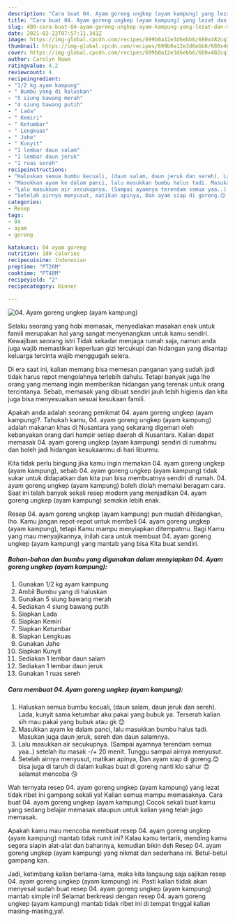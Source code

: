 ```yaml
---
description: "Cara buat 04. Ayam goreng ungkep (ayam kampung) yang lezat dan Mudah Dibuat"
title: "Cara buat 04. Ayam goreng ungkep (ayam kampung) yang lezat dan Mudah Dibuat"
slug: 409-cara-buat-04-ayam-goreng-ungkep-ayam-kampung-yang-lezat-dan-mudah-dibuat
date: 2021-02-22T07:57:11.341Z
image: https://img-global.cpcdn.com/recipes/699b0a12e3d6ebb6/680x482cq70/04-ayam-goreng-ungkep-ayam-kampung-foto-resep-utama.jpg
thumbnail: https://img-global.cpcdn.com/recipes/699b0a12e3d6ebb6/680x482cq70/04-ayam-goreng-ungkep-ayam-kampung-foto-resep-utama.jpg
cover: https://img-global.cpcdn.com/recipes/699b0a12e3d6ebb6/680x482cq70/04-ayam-goreng-ungkep-ayam-kampung-foto-resep-utama.jpg
author: Carolyn Rowe
ratingvalue: 4.2
reviewcount: 4
recipeingredient:
- "1/2 kg ayam kampung"
- " Bumbu yang di haluskan"
- "5 siung bawang merah"
- "4 siung bawang putih"
- " Lada"
- " Kemiri"
- " Ketumbar"
- " Lengkuas"
- " Jahe"
- " Kunyit"
- "1 lembar daun salam"
- "1 lembar daun jeruk"
- "1 ruas sereh"
recipeinstructions:
- "Haluskan semua bumbu kecuali, (daun salam, daun jeruk dan sereh). Lada, kunyit sama ketumbar aku pakai yang bubuk ya. Terserah kalian sih mau pakai yang bubuk atau gk 😊"
- "Masukkan ayam ke dalam panci, lalu masukkan bumbu halus tadi. Masukan juga daun jeruk, sereh dan daun salamnya."
- "Lalu masukkan air secukupnya. (Sampai ayamnya terendam semua yaa..) setelah itu masak -/+ 20 menit. Tunggu sampai airnya menyusut."
- "Setelah airnya menyusut, matikan apinya, Dan ayam siap di goreng.😊 bisa juga di taruh di dalam kulkas buat di goreng nanti klo sahur 😍 selamat mencoba 😘"
categories:
- Resep
tags:
- 04
- ayam
- goreng

katakunci: 04 ayam goreng 
nutrition: 189 calories
recipecuisine: Indonesian
preptime: "PT26M"
cooktime: "PT48M"
recipeyield: "2"
recipecategory: Dinner

---
```



![04. Ayam goreng ungkep (ayam kampung)](https://img-global.cpcdn.com/recipes/699b0a12e3d6ebb6/680x482cq70/04-ayam-goreng-ungkep-ayam-kampung-foto-resep-utama.jpg)

Selaku seorang yang hobi memasak, menyediakan masakan enak untuk famili merupakan hal yang sangat menyenangkan untuk kamu sendiri. Kewajiban seorang istri Tidak sekadar menjaga rumah saja, namun anda juga wajib memastikan keperluan gizi tercukupi dan hidangan yang disantap keluarga tercinta wajib menggugah selera.

Di era  saat ini, kalian memang bisa memesan panganan yang sudah jadi tidak harus repot mengolahnya terlebih dahulu. Tetapi banyak juga lho orang yang memang ingin memberikan hidangan yang terenak untuk orang tercintanya. Sebab, memasak yang dibuat sendiri jauh lebih higienis dan kita juga bisa menyesuaikan sesuai kesukaan famili. 



Apakah anda adalah seorang penikmat 04. ayam goreng ungkep (ayam kampung)?. Tahukah kamu, 04. ayam goreng ungkep (ayam kampung) adalah makanan khas di Nusantara yang sekarang digemari oleh kebanyakan orang dari hampir setiap daerah di Nusantara. Kalian dapat memasak 04. ayam goreng ungkep (ayam kampung) sendiri di rumahmu dan boleh jadi hidangan kesukaanmu di hari liburmu.

Kita tidak perlu bingung jika kamu ingin memakan 04. ayam goreng ungkep (ayam kampung), sebab 04. ayam goreng ungkep (ayam kampung) tidak sukar untuk didapatkan dan kita pun bisa membuatnya sendiri di rumah. 04. ayam goreng ungkep (ayam kampung) boleh diolah memalui beragam cara. Saat ini telah banyak sekali resep modern yang menjadikan 04. ayam goreng ungkep (ayam kampung) semakin lebih enak.

Resep 04. ayam goreng ungkep (ayam kampung) pun mudah dihidangkan, lho. Kamu jangan repot-repot untuk membeli 04. ayam goreng ungkep (ayam kampung), tetapi Kamu mampu menyiapkan ditempatmu. Bagi Kamu yang mau menyajikannya, inilah cara untuk membuat 04. ayam goreng ungkep (ayam kampung) yang mantab yang bisa Kita buat sendiri.

<!--inarticleads1-->

##### Bahan-bahan dan bumbu yang digunakan dalam menyiapkan 04. Ayam goreng ungkep (ayam kampung):

1. Gunakan 1/2 kg ayam kampung
1. Ambil  Bumbu yang di haluskan
1. Gunakan 5 siung bawang merah
1. Sediakan 4 siung bawang putih
1. Siapkan  Lada
1. Siapkan  Kemiri
1. Siapkan  Ketumbar
1. Siapkan  Lengkuas
1. Gunakan  Jahe
1. Siapkan  Kunyit
1. Sediakan 1 lembar daun salam
1. Sediakan 1 lembar daun jeruk
1. Gunakan 1 ruas sereh




<!--inarticleads2-->

##### Cara membuat 04. Ayam goreng ungkep (ayam kampung):

1. Haluskan semua bumbu kecuali, (daun salam, daun jeruk dan sereh). Lada, kunyit sama ketumbar aku pakai yang bubuk ya. Terserah kalian sih mau pakai yang bubuk atau gk 😊
1. Masukkan ayam ke dalam panci, lalu masukkan bumbu halus tadi. Masukan juga daun jeruk, sereh dan daun salamnya.
1. Lalu masukkan air secukupnya. (Sampai ayamnya terendam semua yaa..) setelah itu masak -/+ 20 menit. Tunggu sampai airnya menyusut.
1. Setelah airnya menyusut, matikan apinya, Dan ayam siap di goreng.😊 bisa juga di taruh di dalam kulkas buat di goreng nanti klo sahur 😍 selamat mencoba 😘




Wah ternyata resep 04. ayam goreng ungkep (ayam kampung) yang lezat tidak ribet ini gampang sekali ya! Kalian semua mampu memasaknya. Cara buat 04. ayam goreng ungkep (ayam kampung) Cocok sekali buat kamu yang sedang belajar memasak ataupun untuk kalian yang telah jago memasak.

Apakah kamu mau mencoba membuat resep 04. ayam goreng ungkep (ayam kampung) mantab tidak rumit ini? Kalau kamu tertarik, mending kamu segera siapin alat-alat dan bahannya, kemudian bikin deh Resep 04. ayam goreng ungkep (ayam kampung) yang nikmat dan sederhana ini. Betul-betul gampang kan. 

Jadi, ketimbang kalian berlama-lama, maka kita langsung saja sajikan resep 04. ayam goreng ungkep (ayam kampung) ini. Pasti kalian tiidak akan menyesal sudah buat resep 04. ayam goreng ungkep (ayam kampung) mantab simple ini! Selamat berkreasi dengan resep 04. ayam goreng ungkep (ayam kampung) mantab tidak ribet ini di tempat tinggal kalian masing-masing,ya!.

